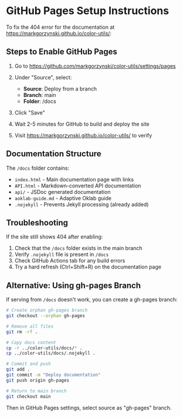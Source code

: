 # GitHub Pages Setup Instructions

To fix the 404 error for the documentation at https://markgorzynski.github.io/color-utils/:

## Steps to Enable GitHub Pages

1. Go to https://github.com/markgorzynski/color-utils/settings/pages

2. Under "Source", select:
   - **Source**: Deploy from a branch
   - **Branch**: main
   - **Folder**: /docs

3. Click "Save"

4. Wait 2-5 minutes for GitHub to build and deploy the site

5. Visit https://markgorzynski.github.io/color-utils/ to verify

## Documentation Structure

The `/docs` folder contains:
- `index.html` - Main documentation page with links
- `API.html` - Markdown-converted API documentation  
- `api/` - JSDoc generated documentation
- `aoklab-guide.md` - Adaptive Oklab guide
- `.nojekyll` - Prevents Jekyll processing (already added)

## Troubleshooting

If the site still shows 404 after enabling:
1. Check that the `/docs` folder exists in the main branch
2. Verify `.nojekyll` file is present in `/docs`
3. Check GitHub Actions tab for any build errors
4. Try a hard refresh (Ctrl+Shift+R) on the documentation page

## Alternative: Using gh-pages Branch

If serving from `/docs` doesn't work, you can create a gh-pages branch:

```bash
# Create orphan gh-pages branch
git checkout --orphan gh-pages

# Remove all files
git rm -rf .

# Copy docs content
cp -r ../color-utils/docs/* .
cp ../color-utils/docs/.nojekyll .

# Commit and push
git add .
git commit -m "Deploy documentation"
git push origin gh-pages

# Return to main branch
git checkout main
```

Then in GitHub Pages settings, select source as "gh-pages" branch.